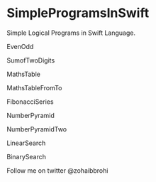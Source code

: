 SimpleProgramsInSwift
=====================

Simple Logical Programs in Swift Language.

EvenOdd

SumofTwoDigits

MathsTable

MathsTableFromTo

FibonacciSeries

NumberPyramid

NumberPyramidTwo

LinearSearch

BinarySearch

Follow me on twitter @zohaibbrohi
